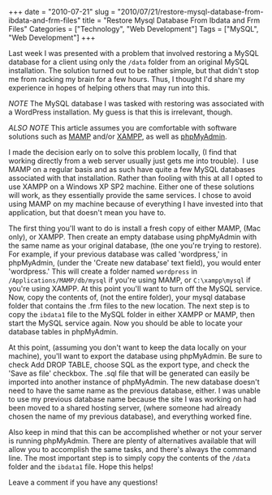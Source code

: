 +++
date = "2010-07-21"
slug = "2010/07/21/restore-mysql-database-from-ibdata-and-frm-files"
title = "Restore Mysql Database From Ibdata and Frm Files"
Categories = ["Technology", "Web Development"]
Tags = ["MySQL", "Web Development"]
+++

Last week I was presented with a problem that involved restoring a MySQL database for a client using only the `/data` folder from an original MySQL installation. The solution turned out to be rather simple, but that didn't stop me from racking my brain for a few hours. Thus, I thought I'd share my experience in hopes of helping others that may run into this.

*NOTE* The MySQL database I was tasked with restoring was associated with a WordPress installation. My guess is that this is irrelevant, though.

*ALSO NOTE* This article assumes you are comfortable with software solutions such as [MAMP](http://www.mamp.info/en/index.html) and/or [XAMPP](http://www.apachefriends.org/en/xampp.html), as well as [phpMyAdmin](http://www.phpmyadmin.net/home_page/index.php).

I made the decision early on to solve this problem locally, (I find that working directly from a web server usually just gets me into trouble).  I use MAMP on a regular basis and as such have quite a few MySQL databases associated with that installation. Rather than fooling with this at all I opted to use XAMPP on a Windows XP SP2 machine. Either one of these solutions will work, as they essentially provide the same services. I chose to avoid using MAMP on my machine because of everything I have invested into that application, but that doesn't mean you have to.

The first thing you'll want to do is install a fresh copy of either MAMP, (Mac only), or XAMPP. Then create an empty database using phpMyAdmin with the same name as your original database, (the one you're trying to restore). For example, if your previous database was called 'wordpress,' in phpMyAdmin, (under the 'Create new database' text field), you would enter 'wordpress.' This will create a folder named `wordpress` in `/Applications/MAMP/db/mysql` if you're using MAMP, or `C:\xampp\mysql` if you're using XAMPP. At this point you'll want to turn off the MySQL service. Now, copy the contents of, (not the entire folder), your mysql database folder that contains the .frm files to the new location. The next step is to copy the `ibdata1` file to the MySQL folder in either XAMPP or MAMP, then start the MySQL service again. Now you should be able to locate your database tables in phpMyAdmin.

At this point, (assuming you don't want to keep the data locally on your machine), you'll want to export the database using phpMyAdmin. Be sure to check Add DROP TABLE, choose SQL as the export type, and check the 'Save as file' checkbox. The .sql file that will be generated can easily be imported into another instance of phpMyAdmin. The new database doesn't need to have the same name as the previous database, either. I was unable to use my previous database name because the site I was working on had been moved to a shared hosting server, (where someone had already chosen the name of my previous database), and everything worked fine.

Also keep in mind that this can be accomplished whether or not your server is running phpMyAdmin. There are plenty of alternatives available that will allow you to accomplish the same tasks, and there's always the command line. The most important step is to simply copy the contents of the `/data` folder and the `ibdata1` file. Hope this helps!

Leave a comment if you have any questions!
